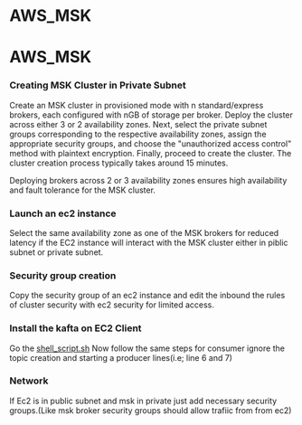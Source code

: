 # AWS_MSK
# AWS_MSK
### Creating MSK Cluster in Private Subnet
Create an MSK cluster in provisioned mode with n standard/express brokers, each configured with nGB of storage per broker. Deploy the cluster across either 3 or 2 availability zones. Next, select the private subnet groups corresponding to the respective availability zones, assign the appropriate security groups, and choose the "unauthorized access control" method with plaintext encryption. Finally, proceed to create the cluster.
The cluster creation process typically takes around 15 minutes.

Deploying brokers across 2 or 3 availability zones ensures high availability and fault tolerance for the MSK cluster. 

### Launch an ec2 instance
Select the same availability zone as one of the MSK brokers for reduced latency if the EC2 instance will interact with the MSK cluster either in piblic subnet or private subnet.

### Security group creation 
Copy the security group of an ec2 instance and edit the inbound the rules of cluster security with ec2 security for limited access.

### Install the kafta on EC2 Client
Go the [shell_script.sh](shell_script.sh)
Now follow the same steps for consumer ignore the topic creation and starting a producer lines(i.e; line 6 and 7)
### Network
If Ec2 is in public subnet and msk in private just add necessary security groups.(Like msk broker security groups should allow trafiic from from ec2)
